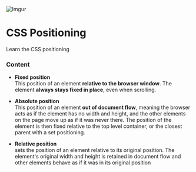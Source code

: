 ![Imgur](http://i.imgur.com/6C451Nv.jpg)

# CSS Positioning
Learn the CSS positioning

### Content
- **Fixed position**  
This position of an element **relative to the browser window**.  The element **always stays fixed in place**, even when scrolling.

- **Absolute position**  
This position of an element **out of document flow**, meaning the browser acts as if the element has no width and height, and the other elements on the page move up as if it was never there.  The position of the element is then fixed relative to the top level container, or the closest parent with a set positioning.

- **Relative position**  
sets the position of an element relative to its original position.  The element's original width and height is retained in document flow and other elements behave as if it was in its original position
